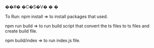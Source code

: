 ��#� �C�S�V�
�
�

To Run:
npm install => to install packages that used.

npm run build => to run build script that convert the ts files to ts files and create build file.

npm build/index => to run index.js file.
